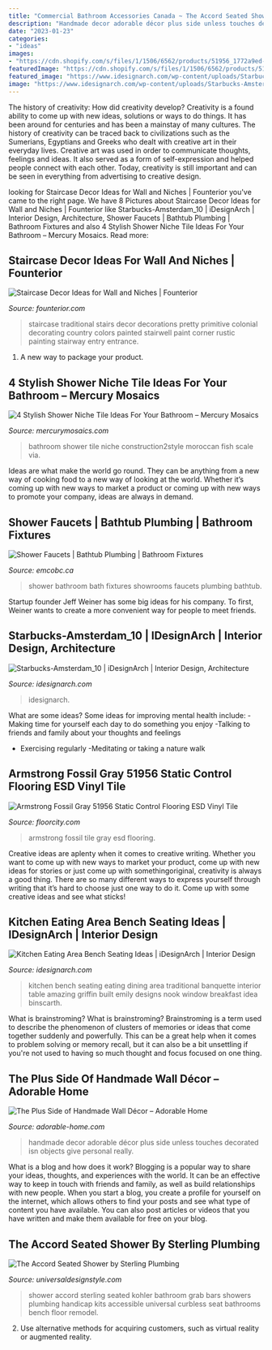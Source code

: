 ```yaml
---
title: "Commercial Bathroom Accessories Canada ~ The Accord Seated Shower By Sterling Plumbing"
description: "Handmade decor adorable décor plus side unless touches decorated isn objects give personal really"
date: "2023-01-23"
categories:
- "ideas"
images:
- "https://cdn.shopify.com/s/files/1/1506/6562/products/51956_1772a9ed-a2cd-493d-8cca-b1488962ec57_grande.jpg?v=1555534753"
featuredImage: "https://cdn.shopify.com/s/files/1/1506/6562/products/51956_1772a9ed-a2cd-493d-8cca-b1488962ec57_grande.jpg?v=1555534753"
featured_image: "https://www.idesignarch.com/wp-content/uploads/Starbucks-Amsterdam_10.jpg"
image: "https://www.idesignarch.com/wp-content/uploads/Starbucks-Amsterdam_10.jpg"
---
```



The history of creativity: How did creativity develop?
Creativity is a found ability to come up with new ideas, solutions or ways to do things. It has been around for centuries and has been a mainstay of many cultures. The history of creativity can be traced back to civilizations such as the Sumerians, Egyptians and Greeks who dealt with creative art in their everyday lives. Creative art was used in order to communicate thoughts, feelings and ideas. It also served as a form of self-expression and helped people connect with each other. Today, creativity is still important and can be seen in everything from advertising to creative design.

	

		
looking for Staircase Decor Ideas for Wall and Niches | Founterior you've came to the right page. We have 8 Pictures about Staircase Decor Ideas for Wall and Niches | Founterior like Starbucks-Amsterdam_10 | iDesignArch | Interior Design, Architecture, Shower Faucets | Bathtub Plumbing | Bathroom Fixtures and also 4 Stylish Shower Niche Tile Ideas For Your Bathroom – Mercury Mosaics. Read more:
		
    
## Staircase Decor Ideas For Wall And Niches | Founterior

<img loading=lazy src="http://founterior.com/wp-content/uploads/2014/09/Old-traditional-staircase-with-pretty-decorations-beneath-it.jpg" onerror="this.onerror=null;this.src='https://tse3.mm.bing.net/th?id=OIP._WutvCIL59tf2L6WE5ADcAHaKC&amp;pid=15.1';" alt="Staircase Decor Ideas for Wall and Niches | Founterior">

_Source: founterior.com_

>staircase traditional stairs decor decorations pretty primitive colonial decorating country colors painted stairwell paint corner rustic painting stairway entry entrance. 

	

1. A new way to package your product.

    
## 4 Stylish Shower Niche Tile Ideas For Your Bathroom – Mercury Mosaics

<img loading=lazy src="https://cdn.shopify.com/s/files/1/2440/8571/files/IMG_1169-1.jpg?2497668502462484439" onerror="this.onerror=null;this.src='https://tse4.mm.bing.net/th?id=OIP.Iu5z3aXhGINs1cDbGRt8lwHaE8&amp;pid=15.1';" alt="4 Stylish Shower Niche Tile Ideas For Your Bathroom – Mercury Mosaics">

_Source: mercurymosaics.com_

>bathroom shower tile niche construction2style moroccan fish scale via. 

	

Ideas are what make the world go round. They can be anything from a new way of cooking food to a new way of looking at the world. Whether it’s coming up with new ways to market a product or coming up with new ways to promote your company, ideas are always in demand.

    
## Shower Faucets | Bathtub Plumbing | Bathroom Fixtures

<img loading=lazy src="https://www.emcobc.ca/showrooms/images/shower-bath/shower-bath_09.jpg" onerror="this.onerror=null;this.src='https://tse4.mm.bing.net/th?id=OIP.u0Tfft-nGDn9BsTzIqY2tQHaFj&amp;pid=15.1';" alt="Shower Faucets | Bathtub Plumbing | Bathroom Fixtures">

_Source: emcobc.ca_

>shower bathroom bath fixtures showrooms faucets plumbing bathtub. 

	

Startup founder Jeff Weiner has some big ideas for his company. To first, Weiner wants to create a more convenient way for people to meet friends.

    
## Starbucks-Amsterdam_10 | IDesignArch | Interior Design, Architecture

<img loading=lazy src="https://www.idesignarch.com/wp-content/uploads/Starbucks-Amsterdam_10.jpg" onerror="this.onerror=null;this.src='https://tse4.mm.bing.net/th?id=OIP.GTsGHLLx6NzvUAHvJ66X8gHaIq&amp;pid=15.1';" alt="Starbucks-Amsterdam_10 | iDesignArch | Interior Design, Architecture">

_Source: idesignarch.com_

>idesignarch. 

	

What are some ideas?
Some ideas for improving mental health include: 
-Making time for yourself each day to do something you enjoy 
-Talking to friends and family about your thoughts and feelings 
- Exercising regularly 
-Meditating or taking a nature walk

    
## Armstrong Fossil Gray 51956 Static Control Flooring ESD Vinyl Tile

<img loading=lazy src="https://cdn.shopify.com/s/files/1/1506/6562/products/51956_1772a9ed-a2cd-493d-8cca-b1488962ec57_grande.jpg?v=1555534753" onerror="this.onerror=null;this.src='https://tse3.mm.bing.net/th?id=OIP.4UxTk-Z_Z7JP0gZjZzRIuAAAAA&amp;pid=15.1';" alt="Armstrong Fossil Gray 51956 Static Control Flooring ESD Vinyl Tile">

_Source: floorcity.com_

>armstrong fossil tile gray esd flooring. 

	

Creative ideas are aplenty when it comes to creative writing. Whether you want to come up with new ways to market your product, come up with new ideas for stories or just come up with somethingoriginal, creativity is always a good thing. There are so many different ways to express yourself through writing that it’s hard to choose just one way to do it. Come up with some creative ideas and see what sticks!

    
## Kitchen Eating Area Bench Seating Ideas | IDesignArch | Interior Design

<img loading=lazy src="https://www.idesignarch.com/wp-content/uploads/Kitchen-Bench-Seating-Ideas_8.jpg" onerror="this.onerror=null;this.src='https://tse3.mm.bing.net/th?id=OIP.Ti7eAF9qtKxf-H3s9y6HzAHaJ4&amp;pid=15.1';" alt="Kitchen Eating Area Bench Seating Ideas | iDesignArch | Interior Design">

_Source: idesignarch.com_

>kitchen bench seating eating dining area traditional banquette interior table amazing griffin built emily designs nook window breakfast idea binscarth. 

	

What is brainstroming?
What is brainstroming? Brainstroming is a term used to describe the phenomenon of clusters of memories or ideas that come together suddenly and powerfully. This can be a great help when it comes to problem solving or memory recall, but it can also be a bit unsettling if you're not used to having so much thought and focus focused on one thing.

    
## The Plus Side Of Handmade Wall Décor – Adorable Home

<img loading=lazy src="https://adorable-home.com/wp-content/uploads/2016/01/Handmade-Wall-Decor-10.jpg" onerror="this.onerror=null;this.src='https://tse1.mm.bing.net/th?id=OIP.OtaVzSWxifZEPbt-hBJOUwHaE2&amp;pid=15.1';" alt="The Plus Side of Handmade Wall Décor – Adorable Home">

_Source: adorable-home.com_

>handmade decor adorable décor plus side unless touches decorated isn objects give personal really. 

	

What is a blog and how does it work?
Blogging is a popular way to share your ideas, thoughts, and experiences with the world. It can be an effective way to keep in touch with friends and family, as well as build relationships with new people. When you start a blog, you create a profile for yourself on the internet, which allows others to find your posts and see what type of content you have available. You can also post articles or videos that you have written and make them available for free on your blog.

    
## The Accord Seated Shower By Sterling Plumbing

<img loading=lazy src="http://www.universaldesignstyle.com/wp-content/uploads/2013/11/RX-Press-Kits-P1_Kohler-Accord-seated-shower-2_s3x4_lg.jpg" onerror="this.onerror=null;this.src='https://tse1.mm.bing.net/th?id=OIP.rd-M1UT52Ff4nIwdmnbwggHaJ3&amp;pid=15.1';" alt="The Accord Seated Shower by Sterling Plumbing">

_Source: universaldesignstyle.com_

>shower accord sterling seated kohler bathroom grab bars showers plumbing handicap kits accessible universal curbless seat bathrooms bench floor remodel. 

	

2. Use alternative methods for acquiring customers, such as virtual reality or augmented reality.

